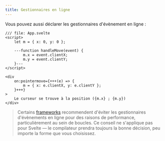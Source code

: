 ```yaml
---
title: Gestionnaires en ligne
---
```


Vous pouvez aussi déclarer les gestionnaires d'évènement en ligne :

```svelte
/// file: App.svelte
<script>
	let m = { x: 0, y: 0 };

	---function handleMove(event) {
		m.x = event.clientX;
		m.y = event.clientY;
	}---
</script>

<div
	on:pointermove={+++(e) => {
		m = { x: e.clientX, y: e.clientY };
	}+++}
>
	Le curseur se trouve à la position ({m.x} ; {m.y})
</div>
```

> Certains <span class='vo'>[frameworks](PUBLIC_SVELTE_SITE_URL/docs/development#framework)</span> recommendent d'éviter les gestionnaires d'évènements en ligne pour des raisons de performance, particulièrement au sein de boucles. Ce conseil ne s'applique pas pour Svelte — le compilateur prendra toujours la bonne décision, peu importe la forme que vous choisissez.
